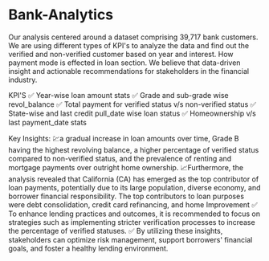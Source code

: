 # Bank-Analytics

Our analysis centered around a dataset comprising 39,717 bank customers. We are using different types of KPI's to analyze the data and find out the verified and non-verified customer based on year and interest. How payment mode is effected in loan section. We believe that data-driven insight and actionable recommendations for stakeholders in the financial industry.

KPI'S
✅ Year-wise loan amount stats
✅ Grade and sub-grade wise revol_balance
✅ Total payment for verified status v/s non-verified status
✅ State-wise and last credit pull_date wise loan status
✅ Homeownership v/s last payment_date stats

Key Insights:
💹a gradual increase in loan amounts over time, Grade B having the highest revolving balance, a higher percentage of verified status compared to non-verified status, and the prevalence of renting and mortgage payments over outright home ownership.
📈Furthermore, the analysis revealed that California (CA) has emerged as the top contributor of loan payments, potentially due to its large population, diverse economy, and borrower financial responsibility. The top contributors to loan purposes were debt consolidation, credit card refinancing, and home Improvement
✅ To enhance lending practices and outcomes, it is recommended to focus on strategies such as implementing stricter verification processes to increase the percentage of verified statuses.
✅ By utilizing these insights, stakeholders can optimize risk management, support borrowers' financial goals, and foster a healthy lending environment.
